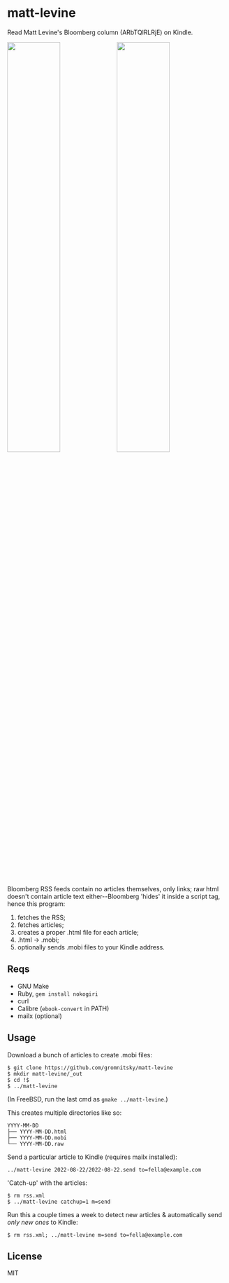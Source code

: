 # matt-levine

Read Matt Levine's Bloomberg column (ARbTQlRLRjE) on Kindle.

<img style="width: 49%" src="https://sigwait.tk/~alex/junk/matt-levine.ss1.gif">
<img style="width: 49%" src="https://sigwait.tk/~alex/junk/matt-levine.ss2.gif">

Bloomberg RSS feeds contain no articles themselves, only links; raw
html doesn't contain article text either--Bloomberg 'hides' it inside
a script tag, hence this program:

1. fetches the RSS;
2. fetches articles;
3. creates a proper .html file for each article;
4. .html -> .mobi;
5. optionally sends .mobi files to your Kindle address.

## Reqs

* GNU Make
* Ruby, `gem install nokogiri`
* curl
* Calibre (`ebook-convert` in PATH)
* mailx (optional)

## Usage

Download a bunch of articles to create .mobi files:

~~~
$ git clone https://github.com/gromnitsky/matt-levine
$ mkdir matt-levine/_out
$ cd !$
$ ../matt-levine
~~~

(In FreeBSD, run the last cmd as `gmake ../matt-levine`.)

This creates multiple directories like so:

~~~
YYYY-MM-DD
├── YYYY-MM-DD.html
├── YYYY-MM-DD.mobi
└── YYYY-MM-DD.raw
~~~

Send a particular article to Kindle (requires mailx installed):

    ../matt-levine 2022-08-22/2022-08-22.send to=fella@example.com

'Catch-up' with the articles:

    $ rm rss.xml
    $ ../matt-levine catchup=1 m=send

Run this a couple times a week to detect new articles & automatically
send *only new ones* to Kindle:

    $ rm rss.xml; ../matt-levine m=send to=fella@example.com

## License

MIT
